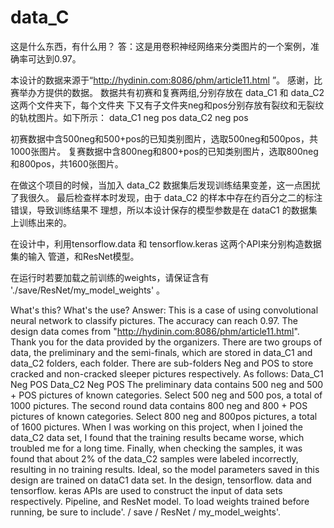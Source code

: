 # data_C
这是什么东西，有什么用？
答：这是用卷积神经网络来分类图片的一个案例，准确率可达到0.97。

本设计的数据来源于“http://hydinin.com:8086/phm/article11.html ”。
感谢，比赛举办方提供的数据。
数据共有初赛和复赛两组,分别存放在 data_C1 和 data_C2 这两个文件夹下，每个文件夹
下又有子文件夹neg和pos分别存放有裂纹和无裂纹的轨枕图片。如下所示：
data_C1
	neg
	pos
data_C2
	neg
	pos

初赛数据中含500neg和500+pos的已知类别图片，选取500neg和500pos，共1000张图片。
复赛数据中含800neg和800+pos的已知类别图片，选取800neg和800pos，共1600张图片。

在做这个项目的时候，当加入 data_C2 数据集后发现训练结果变差，这一点困扰了我很久。 
最后检查样本时发现，由于 data_C2 的样本中存在约百分之二的标注错误，导致训练结果不
理想，所以本设计保存的模型参数是在 dataC1 的数据集上训练出来的。

在设计中，利用tensorflow.data 和 tensorflow.keras 这两个API来分别构造数据集的输入
管道，和ResNet模型。

在运行时若要加载之前训练的weights，请保证含有 './save/ResNet/my_model_weights' 。

What's this? What's the use?
Answer: This is a case of using convolutional neural network to classify pictures. The accuracy can reach 0.97.
The design data comes from "http://hydinin.com:8086/phm/article11.html".
Thank you for the data provided by the organizers.
There are two groups of data, the preliminary and the semi-finals, which are stored in data_C1 and data_C2 folders, each folder.
There are sub-folders Neg and POS to store cracked and non-cracked sleeper pictures respectively. As follows:
Data_C1
Neg
POS
Data_C2
Neg
POS
The preliminary data contains 500 neg and 500 + POS pictures of known categories. Select 500 neg and 500 pos, a total of 1000 pictures.
The second round data contains 800 neg and 800 + POS pictures of known categories. Select 800 neg and 800pos pictures, a total of 1600 pictures.
When I was working on this project, when I joined the data_C2 data set, I found that the training results became worse, which troubled me for a long time.
Finally, when checking the samples, it was found that about 2% of the data_C2 samples were labeled incorrectly, resulting in no training results.
Ideal, so the model parameters saved in this design are trained on dataC1 data set.
In the design, tensorflow. data and tensorflow. keras APIs are used to construct the input of data sets respectively.
Pipeline, and ResNet model.
To load weights trained before running, be sure to include'. / save / ResNet / my_model_weights'.
